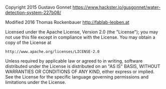 Copyright 2015 Gustavo Gonnet https://www.hackster.io/gusgonnet/water-detection-system-227b08/

Modified 2016 Thomas Rockenbauer http://fablab-leoben.at

Licensed under the Apache License, Version 2.0 (the "License");
you may not use this file except in compliance with the License.
You may obtain a copy of the License at

    http://www.apache.org/licenses/LICENSE-2.0

Unless required by applicable law or agreed to in writing, software
distributed under the License is distributed on an "AS IS" BASIS,
WITHOUT WARRANTIES OR CONDITIONS OF ANY KIND, either express or implied.
See the License for the specific language governing permissions and
limitations under the License.